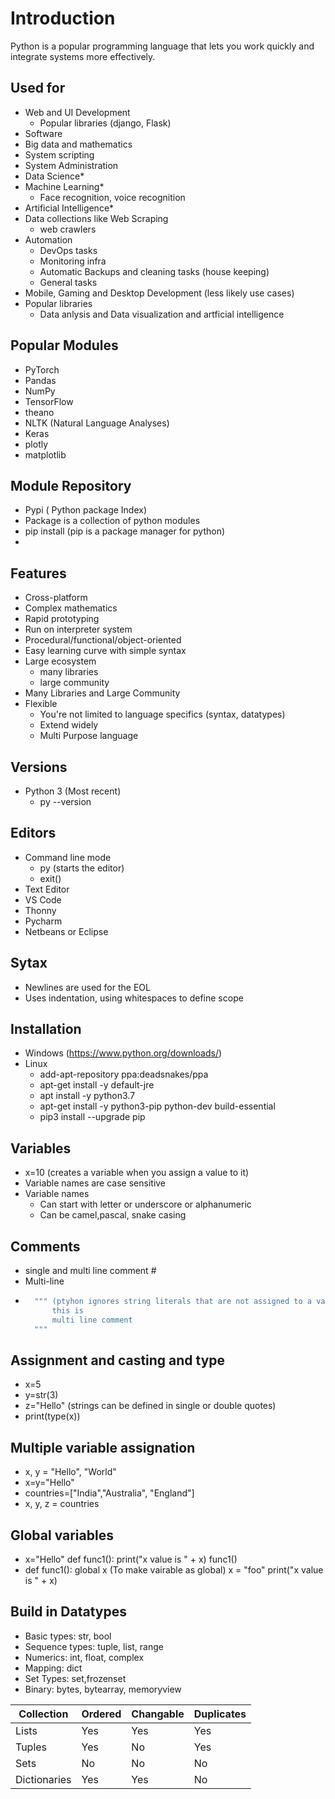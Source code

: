 # Introduction

Python is a popular programming language that lets you work quickly
and integrate systems more effectively.

## Used for
- Web and UI Development
  - Popular libraries (django, Flask) 
- Software  
- Big data and mathematics
- System scripting
- System Administration
- Data Science*
- Machine Learning*
  - Face recognition, voice recognition 
- Artificial Intelligence*
- Data collections like Web Scraping
  - web crawlers
- Automation
    - DevOps tasks
    - Monitoring infra
    - Automatic Backups and cleaning tasks (house keeping)
    - General tasks
- Mobile, Gaming and Desktop Development (less likely use cases)
- Popular libraries
    - Data anlysis and Data visualization and artficial intelligence

## Popular Modules 
 - PyTorch
 - Pandas
 - NumPy
 - TensorFlow
 - theano
 - NLTK (Natural Language Analyses)
 - Keras
 - plotly
 - matplotlib

## Module Repository
 - Pypi ( Python package Index)
 - Package is a collection of python modules
 - pip install (pip is a package manager for python)
 - 
## Features
 - Cross-platform
 - Complex mathematics
 - Rapid prototyping
 - Run on interpreter system
 - Procedural/functional/object-oriented
 - Easy learning curve with simple syntax
 - Large ecosystem
    - many libraries
    - large community
 - Many Libraries and Large Community
 - Flexible
    - You're not limited to language specifics (syntax, datatypes)
    - Extend widely
    - Multi Purpose language

## Versions
 - Python 3 (Most recent)
    -   py --version

## Editors
 - Command line mode
    - py (starts the editor)
    - exit()
 - Text Editor
 - VS Code
 - Thonny
 - Pycharm
 - Netbeans or Eclipse

## Sytax
 - Newlines are used for the EOL
 - Uses indentation, using whitespaces to define scope

## Installation
 - Windows (https://www.python.org/downloads/)
 - Linux
    - add-apt-repository ppa:deadsnakes/ppa
    - apt-get install -y default-jre
    - apt install -y python3.7
    - apt-get install -y python3-pip python-dev build-essential
    - pip3 install --upgrade pip

## Variables
 - x=10 (creates a variable when you assign a value to it)
 - Variable names are case sensitive
 - Variable names
    - Can start with letter or underscore or alphanumeric
    - Can be camel,pascal, snake casing

## Comments
  - single and multi line comment #
  - Multi-line
  - ```sh
      """ (ptyhon ignores string literals that are not assigned to a variable)
          this is
          multi line comment
      """
    ```
## Assignment and casting and type
  - x=5
  - y=str(3)
  - z="Hello" (strings can be defined in single or double quotes)
  - print(type(x))

## Multiple variable assignation
- x, y = "Hello", "World"
- x=y="Hello"
- countries=["India","Australia", "England"]
- x, y, z = countries

## Global variables
- x="Hello"
  def func1():
    print("x value is " + x)
   func1()
- def func1():
  global x  (To make vairable as global) 
  x = "foo"
  print("x value is " + x)
  
## Build in Datatypes
- Basic types: str, bool 
- Sequence types: tuple, list, range 
- Numerics: int, float, complex
- Mapping: dict
- Set Types: set,frozenset
- Binary: bytes, bytearray, memoryview

| Collection | Ordered |Changable | Duplicates | 
| ------ | ------ | ------ | ------ |
| Lists | Yes | Yes | Yes |
| Tuples | Yes | No | Yes |
| Sets | No | No | No |
| Dictionaries | Yes | Yes | No |
